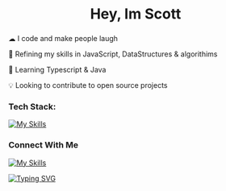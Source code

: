 <h1 align="center">Hey, Im Scott</h1>
<h3 align="center"> </h3>

☁ I code and make people laugh

🌱 Refining my skills in JavaScript, DataStructures & algorithims
  
🧠 Learning Typescript & Java

💡 Looking to contribute to open source projects 

<div align=center></div>

<h3>Tech Stack:</h3>

[![My Skills](https://skillicons.dev/icons?i=js,react,nodejs,mongodb,express,py,django,postgresql,css,html,aws,vscode,vercel,git,github&perline=5)](https://skillicons.dev)  

<h3>Connect With Me</h3>
 <a href="https://www.linkedin.com/in/scottadamr/">
   
  [![My Skills](https://skillicons.dev/icons?i=linkedin)](https://www.linkedin.com/in/scottadamr/) 
 </a>

[![Typing SVG](https://readme-typing-svg.herokuapp.com?font=Supermercado+One&color=%2384AAAD&lines=Stay+Cozy)](https://git.io/typing-svg)
